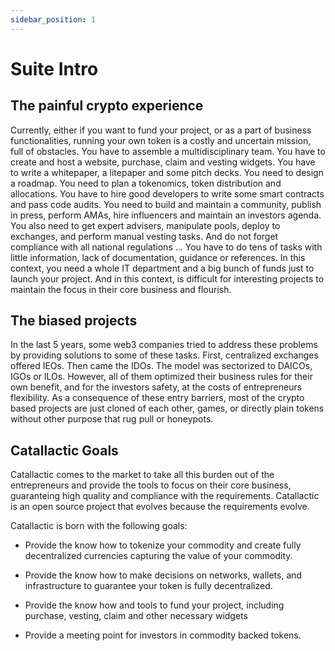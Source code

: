```yaml
---
sidebar_position: 1
---
```


# Suite Intro

## The painful crypto experience

Currently, either if you want to fund your project, or as a part of business functionalities, running your own token is a costly and uncertain mission, full of obstacles. You have to assemble a multidisciplinary team. You have to create and host a website, purchase, claim and vesting widgets. You have to write a whitepaper, a litepaper and some pitch decks. You need to design a roadmap. You need to plan a tokenomics, token distribution and allocations. You have to hire good developers to write some smart contracts and pass code audits. You need to build and maintain a community, publish in press, perform AMAs, hire influencers and maintain an investors agenda. You also need to get expert advisers, manipulate pools, deploy to exchanges, and perform manual vesting tasks. And do not forget compliance with all national regulations ... You have to do tens of tasks with little information, lack of documentation, guidance or references. In this context, you need a whole IT department and a big bunch of funds just to launch your project. And in this context, is difficult for interesting projects to maintain the focus in their core business and flourish.

## The biased projects

In the last 5 years, some web3 companies tried to address these problems by providing solutions to some of these tasks. First, centralized exchanges offered IEOs. Then came the IDOs. The model was sectorized to DAICOs, IGOs or ILOs. However, all of them optimized their business rules for their own benefit, and for the investors safety, at the costs of entrepreneurs flexibility. As a consequence of these entry barriers, most of the crypto based projects are just cloned of each other, games, or directly plain tokens without other purpose that rug pull or honeypots.

## Catallactic Goals

Catallactic comes to the market to take all this burden out of the entrepreneurs and provide the tools to focus on their core business, guaranteing high quality and compliance with the requirements. Catallactic is an open source project that evolves because the requirements evolve.

Catallactic is born with the following goals:

* Provide the know how to tokenize your commodity and create fully decentralized currencies capturing the value of your commodity.

* Provide the know how to make decisions on networks, wallets, and infrastructure to guarantee your token is fully decentralized.

* Provide the know how and tools to fund your project, including purchase, vesting, claim and other necessary widgets

* Provide a meeting point for investors in commodity backed tokens.